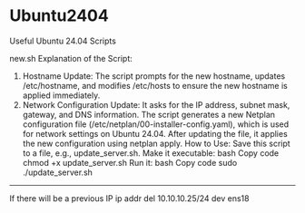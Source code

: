 # Ubuntu2404
Useful Ubuntu 24.04 Scripts 

new.sh
Explanation of the Script:
1. Hostname Update:
The script prompts for the new hostname, updates /etc/hostname, and modifies /etc/hosts to ensure the new hostname is applied immediately.
2. Network Configuration Update:
It asks for the IP address, subnet mask, gateway, and DNS information.
The script generates a new Netplan configuration file (/etc/netplan/00-installer-config.yaml), which is used for network settings on Ubuntu 24.04.
After updating the file, it applies the new configuration using netplan apply.
How to Use:
Save this script to a file, e.g., update_server.sh.
Make it executable:
bash
Copy code
chmod +x update_server.sh
Run it:
bash
Copy code
sudo ./update_server.sh

--------------------------
If there will be a previous IP 
ip addr del 10.10.10.25/24 dev ens18

